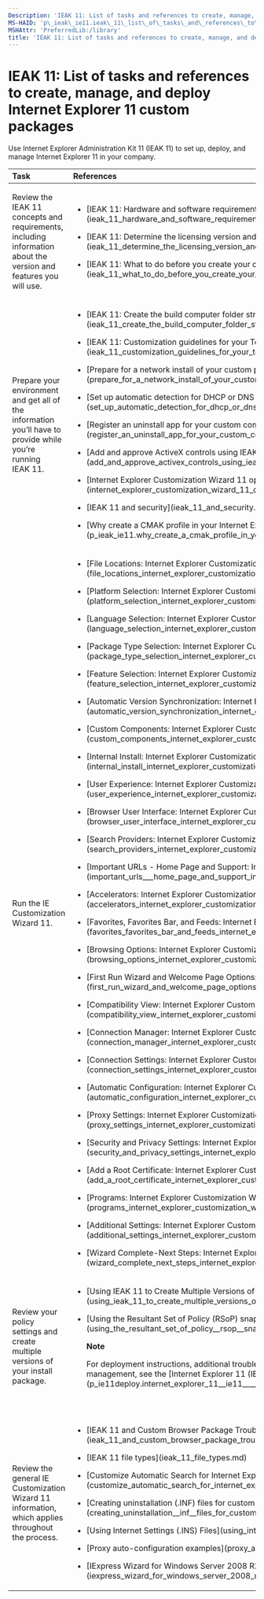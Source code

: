 ```yaml
---
Description: 'IEAK 11: List of tasks and references to create, manage, and deploy Internet Explorer 11 custom packages'
MS-HAID: 'p\_ieak\_ie11.ieak\_11\_list\_of\_tasks\_and\_references\_to\_create\_manage\_and\_deploy\_internet\_explorer\_11\_custom\_packages'
MSHAttr: 'PreferredLib:/library'
title: 'IEAK 11: List of tasks and references to create, manage, and deploy Internet Explorer 11 custom packages'
---
```


# IEAK 11: List of tasks and references to create, manage, and deploy Internet Explorer 11 custom packages


Use Internet Explorer Administration Kit 11 (IEAK 11) to set up, deploy, and manage Internet Explorer 11 in your company.

<table>
<colgroup>
<col width="50%" />
<col width="50%" />
</colgroup>
<thead>
<tr class="header">
<th align="left">Task</th>
<th align="left">References</th>
</tr>
</thead>
<tbody>
<tr class="odd">
<td align="left"><p>Review the IEAK 11 concepts and requirements, including information about the version and features you will use.</p></td>
<td align="left"><ul>
<li><p>[IEAK 11: Hardware and software requirements](ieak_11_hardware_and_software_requirements.md)</p></li>
<li><p>[IEAK 11: Determine the licensing version and features to use](ieak_11_determine_the_licensing_version_and_features_to_use.md)</p></li>
<li><p>[IEAK 11: What to do before you create your custom package](ieak_11_what_to_do_before_you_create_your_custom_package.md)</p></li>
</ul></td>
</tr>
<tr class="even">
<td align="left"><p>Prepare your environment and get all of the information you’ll have to provide while you’re running IEAK 11.</p></td>
<td align="left"><ul>
<li><p>[IEAK 11: Create the build computer folder structure](ieak_11_create_the_build_computer_folder_structure.md)</p></li>
<li><p>[IEAK 11: Customization guidelines for your Toolbar button and Favorites list icons](ieak_11_customization_guidelines_for_your_toolbar_button_and_favorites_list_icons.md)</p></li>
<li><p>[Prepare for a network install of your custom package with IEAK 11](prepare_for_a_network_install_of_your_custom_package_with_ieak_11.md)</p></li>
<li><p>[Set up automatic detection for DHCP or DNS servers using IEAK 11](set_up_automatic_detection_for_dhcp_or_dns_servers_using_ieak_11.md)</p></li>
<li><p>[Register an uninstall app for your custom components using IEAK 11](register_an_uninstall_app_for_your_custom_components_using_ieak_11.md)</p></li>
<li><p>[Add and approve ActiveX controls using IEAK 11](add_and_approve_activex_controls_using_ieak_11.md)</p></li>
<li><p>[Internet Explorer Customization Wizard 11 options](internet_explorer_customization_wizard_11_options.md)</p></li>
<li><p>[IEAK 11 and security](ieak_11_and_security.md)</p></li>
<li><p>[Why create a CMAK profile in your Internet Explorer 11 (IE11) package](p_ieak_ie11.why_create_a_cmak_profile_in_your_internet_explorer_11__ie11__package)</p></li>
</ul></td>
</tr>
<tr class="odd">
<td align="left"><p>Run the IE Customization Wizard 11.</p></td>
<td align="left"><ul>
<li><p>[File Locations: Internet Explorer Customization Wizard](file_locations_internet_explorer_customization_wizard.md)</p></li>
<li><p>[Platform Selection: Internet Explorer Customization Wizard](platform_selection_internet_explorer_customization_wizard.md)</p></li>
<li><p>[Language Selection: Internet Explorer Customization Wizard](language_selection_internet_explorer_customization_wizard.md)</p></li>
<li><p>[Package Type Selection: Internet Explorer Customization Wizard](package_type_selection_internet_explorer_customization_wizard.md)</p></li>
<li><p>[Feature Selection: Internet Explorer Customization Wizard](feature_selection_internet_explorer_customization_wizard.md)</p></li>
<li><p>[Automatic Version Synchronization: Internet Explorer Customization Wizard](automatic_version_synchronization_internet_explorer_customization_wizard.md)</p></li>
<li><p>[Custom Components: Internet Explorer Customization Wizard](custom_components_internet_explorer_customization_wizard.md)</p></li>
<li><p>[Internal Install: Internet Explorer Customization Wizard](internal_install_internet_explorer_customization_wizard.md)</p></li>
<li><p>[User Experience: Internet Explorer Customization Wizard](user_experience_internet_explorer_customization_wizard.md)</p></li>
<li><p>[Browser User Interface: Internet Explorer Customization Wizard](browser_user_interface_internet_explorer_customization_wizard.md)</p></li>
<li><p>[Search Providers: Internet Explorer Customization Wizard](search_providers_internet_explorer_customization_wizard.md)</p></li>
<li><p>[Important URLs - Home Page and Support: Internet Explorer Customization Wizard](important_urls___home_page_and_support_internet_explorer_customization_wizard.md)</p></li>
<li><p>[Accelerators: Internet Explorer Customization Wizard](accelerators_internet_explorer_customization_wizard.md)</p></li>
<li><p>[Favorites, Favorites Bar, and Feeds: Internet Explorer Customization Wizard](favorites_favorites_bar_and_feeds_internet_explorer_customization_wizard.md)</p></li>
<li><p>[Browsing Options: Internet Explorer Customization Wizard](browsing_options_internet_explorer_customization_wizard.md)</p></li>
<li><p>[First Run Wizard and Welcome Page Options: Internet Explorer Customization Wizard](first_run_wizard_and_welcome_page_options_internet_explorer_customization_wizard.md)</p></li>
<li><p>[Compatibility View: Internet Explorer Customization Wizard](compatibility_view_internet_explorer_customization_wizard.md)</p></li>
<li><p>[Connection Manager: Internet Explorer Customization Wizard](connection_manager_internet_explorer_customization_wizard.md)</p></li>
<li><p>[Connection Settings: Internet Explorer Customization Wizard](connection_settings_internet_explorer_customization_wizard.md)</p></li>
<li><p>[Automatic Configuration: Internet Explorer Customization Wizard](automatic_configuration_internet_explorer_customization_wizard.md)</p></li>
<li><p>[Proxy Settings: Internet Explorer Customization Wizard](proxy_settings_internet_explorer_customization_wizard.md)</p></li>
<li><p>[Security and Privacy Settings: Internet Explorer Customization Wizard](security_and_privacy_settings_internet_explorer_customization_wizard.md)</p></li>
<li><p>[Add a Root Certificate: Internet Explorer Customization Wizard](add_a_root_certificate_internet_explorer_customization_wizard.md)</p></li>
<li><p>[Programs: Internet Explorer Customization Wizard](programs_internet_explorer_customization_wizard.md)</p></li>
<li><p>[Additional Settings: Internet Explorer Customization Wizard](additional_settings_internet_explorer_customization_wizard.md)</p></li>
<li><p>[Wizard Complete-Next Steps: Internet Explorer Customization Wizard](wizard_complete_next_steps_internet_explorer_customization_wizard.md)</p></li>
</ul></td>
</tr>
<tr class="even">
<td align="left"><p>Review your policy settings and create multiple versions of your install package.</p></td>
<td align="left"><ul>
<li><p>[Using IEAK 11 to Create Multiple Versions of the Custom Browser Package](using_ieak_11_to_create_multiple_versions_of_the_custom_browser_package.md)</p></li>
<li><p>[Using the Resultant Set of Policy (RSoP) snap-in to review policy settings](using_the_resultant_set_of_policy__rsop__snap_in_to_review_policy_settings.md)</p>
<div class="alert">
<strong>Note</strong>  
<p>For deployment instructions, additional troubleshooting, and post-installation management, see the [Internet Explorer 11 (IE11) - Deployment Guide for IT Pros](p_ie11deploy.internet_explorer_11__ie11____deployment_guide_for_it_pros)</p>
</div>
<div>
 
</div></li>
</ul></td>
</tr>
<tr class="odd">
<td align="left"><p>Review the general IE Customization Wizard 11 information, which applies throughout the process.</p></td>
<td align="left"><ul>
<li><p>[IEAK 11 and Custom Browser Package Troubleshooting](ieak_11_and_custom_browser_package_troubleshooting.md)</p></li>
<li><p>[IEAK 11 file types](ieak_11_file_types.md)</p></li>
<li><p>[Customize Automatic Search for Internet Explorer](customize_automatic_search_for_internet_explorer.md)</p></li>
<li><p>[Creating uninstallation (.INF) files for custom components](creating_uninstallation__inf__files_for_custom_components.md)</p></li>
<li><p>[Using Internet Settings (.INS) Files](using_internet_settings__ins__files.md)</p></li>
<li><p>[Proxy auto-configuration examples](proxy_auto_configuration_examples.md)</p></li>
<li><p>[IExpress Wizard for Windows Server 2008 R2 with SP1](iexpress_wizard_for_windows_server_2008_r2_with_sp1.md)</p></li>
</ul></td>
</tr>
</tbody>
</table>

 

 

 



